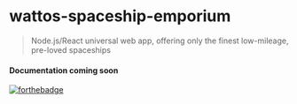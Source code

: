 # wattos-spaceship-emporium
> Node.js/React universal web app, offering only the finest low-mileage, pre-loved spaceships

#### Documentation coming soon

[![forthebadge](http://forthebadge.com/images/badges/fo-real.svg)](http://forthebadge.com)
